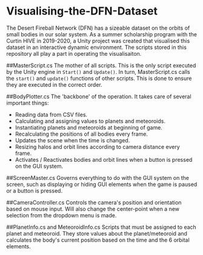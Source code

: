 # Visualising-the-DFN-Dataset
The Desert Fireball Network (DFN) has a sizeable dataset on the orbits of small bodies in our solar system. As a summer scholarship program with the Curtin HIVE in 2019-2020, a Unity project was created that visualised this dataset in an interactive dynamic environment. The scripts stored in this repository all play a part in operating the visualisaiton.

##MasterScript.cs
The mother of all scripts. This is the only script executed by the Unity engine in `Start()` and `Update()`. In turn, MasterScript.cs calls the `start()` and `update()` functions of other scripts. This is done to ensure they are executed in the correct order.

##BodyPlotter.cs
The 'backbone' of the operation. It takes care of several important things:
- Reading data from CSV files.
- Calculating and assigning values to planets and meteoroids.
- Instantiating planets and meteoroids at beginning of game.
- Recalculating the positions of all bodies every frame.
- Updates the scene when the time is changed.
- Resizing halos and orbit lines according to camera distance every frame.
- Activates / Reactivates bodies and orbit lines when a button is pressed on the GUI system.

##ScreenMaster.cs
Governs everything to do with the GUI system on the screen, such as displaying or hiding GUI elements when the game is paused or a button is pressed.

##CameraController.cs
Controls the camera's position and orientation based on mouse input. Will also change the center-point when a new selection from the dropdown menu is made.

##PlanetInfo.cs and MeteoroidInfo.cs
Scripts that must be assigned to each planet and meteoroid. They store values about the planet/meteoroid and calculates the body's current position based on the time and the 6 orbital elements.
